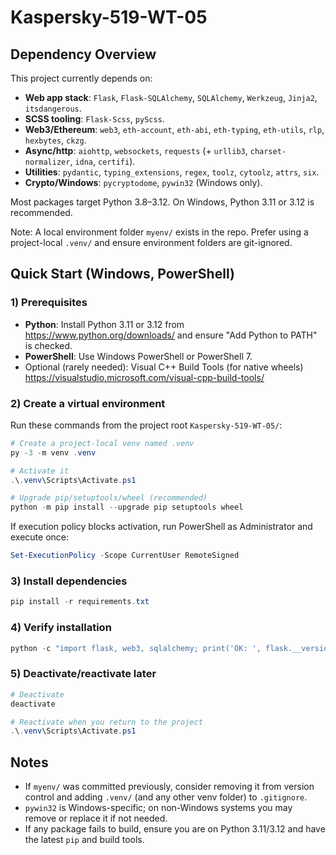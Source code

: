 # Kaspersky-519-WT-05

## Dependency Overview

This project currently depends on:

- **Web app stack**: `Flask`, `Flask-SQLAlchemy`, `SQLAlchemy`, `Werkzeug`, `Jinja2`, `itsdangerous`.
- **SCSS tooling**: `Flask-Scss`, `pyScss`.
- **Web3/Ethereum**: `web3`, `eth-account`, `eth-abi`, `eth-typing`, `eth-utils`, `rlp`, `hexbytes`, `ckzg`.
- **Async/http**: `aiohttp`, `websockets`, `requests` (+ `urllib3`, `charset-normalizer`, `idna`, `certifi`).
- **Utilities**: `pydantic`, `typing_extensions`, `regex`, `toolz`, `cytoolz`, `attrs`, `six`.
- **Crypto/Windows**: `pycryptodome`, `pywin32` (Windows only).

Most packages target Python 3.8–3.12. On Windows, Python 3.11 or 3.12 is recommended.

Note: A local environment folder `myenv/` exists in the repo. Prefer using a project-local `.venv/` and ensure environment folders are git-ignored.

## Quick Start (Windows, PowerShell)

### 1) Prerequisites

- **Python**: Install Python 3.11 or 3.12 from https://www.python.org/downloads/ and ensure "Add Python to PATH" is checked.
- **PowerShell**: Use Windows PowerShell or PowerShell 7.
- Optional (rarely needed): Visual C++ Build Tools (for native wheels) https://visualstudio.microsoft.com/visual-cpp-build-tools/

### 2) Create a virtual environment

Run these commands from the project root `Kaspersky-519-WT-05/`:

```powershell
# Create a project-local venv named .venv
py -3 -m venv .venv

# Activate it
.\.venv\Scripts\Activate.ps1

# Upgrade pip/setuptools/wheel (recommended)
python -m pip install --upgrade pip setuptools wheel
```

If execution policy blocks activation, run PowerShell as Administrator and execute once:

```powershell
Set-ExecutionPolicy -Scope CurrentUser RemoteSigned
```

### 3) Install dependencies

```powershell
pip install -r requirements.txt
```

### 4) Verify installation

```powershell
python -c "import flask, web3, sqlalchemy; print('OK: ', flask.__version__, web3.__version__, sqlalchemy.__version__)"
```

### 5) Deactivate/reactivate later

```powershell
# Deactivate
deactivate

# Reactivate when you return to the project
.\.venv\Scripts\Activate.ps1
```

## Notes

- If `myenv/` was committed previously, consider removing it from version control and adding `.venv/` (and any other venv folder) to `.gitignore`.
- `pywin32` is Windows-specific; on non-Windows systems you may remove or replace it if not needed.
- If any package fails to build, ensure you are on Python 3.11/3.12 and have the latest `pip` and build tools.
